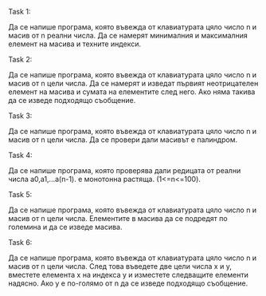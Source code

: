 Task 1:

Да се напише програма, която въвежда от клавиатурата цяло число n и масив от n реални числа. Да се намерят минималния и максималния елемент на масива и техните индекси.

Task 2:

Да се напише програма, която въвежда от клавиатурата цяло число n и масив от n цели числа. Да се намерят и изведат първият неотрицателен елемент на масива и сумата на елементите след него. Ако няма такива да се изведе подходящо съобщение.

Task 3:

Да се напише програма, която въвежда от клавиатурата цяло число n и масив от n цели числа. Да се провери дали масивът е палиндром.

Task 4:

Да се напише програма, която проверява дали редицата от реални числа a0,a1,...a(n-1).  е монотонна растяща. (1<=n<=100).

Task 5:

Да се напише програма, която въвежда от клавиатурата цяло число n и масив от n цели числа. Елементите в масива да се подредят по големина и да се изведе масива.

Task 6:

Да се напише програма, която въвежда от клавиатурата цяло число n и масив от n цели числа. След това въведете две цели числа x и y, вместете елемента x на индекса y и изместете следващите елементи надясно. Ако y е по-голямо от n да се изведе подходящо съобщение.
